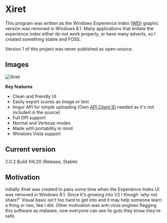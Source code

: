 # Xiret
This program was written as the Windows Experience Index ([WEI](https://en.wikipedia.org/wiki/Windows_System_Assessment_Tool)) graphic version was removed in Windows 8.1. Many applications that imitate the experience index either do not work properly, or have many adverts, so I created something stable and FOSS. 

Version 1 of this project was never published as open-source.

## Images

![Xiret](https://bitmight.uk/software/xiret/resources/images/xiretapp.png)

**Key features**
 - Clean and friendly UI
 - Easily export scores as image or text
 - Imgur API for simple uploading (Own [API Client ID](https://apidocs.imgur.com) needed as it's not included in the source)
 - Full DPI support
 - Normal and Verbose modes
 - Made with portability in mind
 - Windows Vista support

## Current version
2.0.2 Build 1HL20 (Release, Stable)

## Motivation
Initially Xiret was created to pass some time when the Experience Index UI was removed in Windows 8.1. Since it's growing into V2 I though 'why not share?' Visual basic isn't too hard to get into and it may help someone learn a thing or two, like I did. Other motivation was anti-virus engines flagging this software as malware, now everyone can see its guts they know they're safe.
